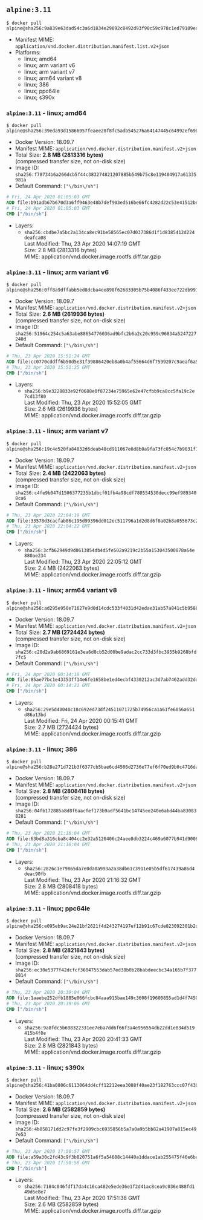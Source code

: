 ## `alpine:3.11`

```console
$ docker pull alpine@sha256:9a839e63dad54c3a6d1834e29692c8492d93f90c59c978c1ed79109ea4fb9a54
```

-	Manifest MIME: `application/vnd.docker.distribution.manifest.list.v2+json`
-	Platforms:
	-	linux; amd64
	-	linux; arm variant v6
	-	linux; arm variant v7
	-	linux; arm64 variant v8
	-	linux; 386
	-	linux; ppc64le
	-	linux; s390x

### `alpine:3.11` - linux; amd64

```console
$ docker pull alpine@sha256:39eda93d15866957feaee28f8fc5adb545276a64147445c64992ef69804dbf01
```

-	Docker Version: 18.09.7
-	Manifest MIME: `application/vnd.docker.distribution.manifest.v2+json`
-	Total Size: **2.8 MB (2813316 bytes)**  
	(compressed transfer size, not on-disk size)
-	Image ID: `sha256:f70734b6a266dcb5f44c383274821207885b549b75c8e119404917a61335981a`
-	Default Command: `["\/bin\/sh"]`

```dockerfile
# Fri, 24 Apr 2020 01:05:03 GMT
ADD file:b91adb67b670d3a6ff9463e48b7def903ed516be66fc4282d22c53e41512be49 in / 
# Fri, 24 Apr 2020 01:05:03 GMT
CMD ["/bin/sh"]
```

-	Layers:
	-	`sha256:cbdbe7a5bc2a134ca8ec91be58565ec07d037386d1f1d8385412d224deafca08`  
		Last Modified: Thu, 23 Apr 2020 14:07:19 GMT  
		Size: 2.8 MB (2813316 bytes)  
		MIME: application/vnd.docker.image.rootfs.diff.tar.gzip

### `alpine:3.11` - linux; arm variant v6

```console
$ docker pull alpine@sha256:0ff8a9dffabb5ed8dcba4ee898f62683305b75b4086f433ee722db99138f4f53
```

-	Docker Version: 18.09.7
-	Manifest MIME: `application/vnd.docker.distribution.manifest.v2+json`
-	Total Size: **2.6 MB (2619936 bytes)**  
	(compressed transfer size, not on-disk size)
-	Image ID: `sha256:51964c254c5a63abe88654776036ad9bfc2b6a2c20c959c96834a5247227240d`
-	Default Command: `["\/bin\/sh"]`

```dockerfile
# Thu, 23 Apr 2020 15:51:24 GMT
ADD file:cc0770cddff6b50d5e31f39886420eb8a0b4af55664d6f7599207c9aeaf6a501 in / 
# Thu, 23 Apr 2020 15:51:25 GMT
CMD ["/bin/sh"]
```

-	Layers:
	-	`sha256:b9e3228833e92f0688e0f87234e75965e62e47cfbb9ca8cc5fa19c2e7cd13f80`  
		Last Modified: Thu, 23 Apr 2020 15:52:05 GMT  
		Size: 2.6 MB (2619936 bytes)  
		MIME: application/vnd.docker.image.rootfs.diff.tar.gzip

### `alpine:3.11` - linux; arm variant v7

```console
$ docker pull alpine@sha256:19c4e520fa84832d6deab48cd911067e6d8b0a9fa73fc054c7b9031f1d89e4cf
```

-	Docker Version: 18.09.7
-	Manifest MIME: `application/vnd.docker.distribution.manifest.v2+json`
-	Total Size: **2.4 MB (2422063 bytes)**  
	(compressed transfer size, not on-disk size)
-	Image ID: `sha256:c4fe9b047d1506377235b1dbcf01fb4a98cdf780554530decc99ef9893408ca6`
-	Default Command: `["\/bin\/sh"]`

```dockerfile
# Thu, 23 Apr 2020 22:04:19 GMT
ADD file:33578d3cacfab86c195d99396dd012ec511796a1d2d8d6f0a02b8a055673c294 in / 
# Thu, 23 Apr 2020 22:04:22 GMT
CMD ["/bin/sh"]
```

-	Layers:
	-	`sha256:3cfb62949d9d8613854db4d5fe502a9219c2b55a153043500078a64e880ae234`  
		Last Modified: Thu, 23 Apr 2020 22:05:12 GMT  
		Size: 2.4 MB (2422063 bytes)  
		MIME: application/vnd.docker.image.rootfs.diff.tar.gzip

### `alpine:3.11` - linux; arm64 variant v8

```console
$ docker pull alpine@sha256:ad295e950e71627e9d0d14cdc533f4031d42edae31ab57a841c5b9588eacc280
```

-	Docker Version: 18.09.7
-	Manifest MIME: `application/vnd.docker.distribution.manifest.v2+json`
-	Total Size: **2.7 MB (2724424 bytes)**  
	(compressed transfer size, not on-disk size)
-	Image ID: `sha256:c20d2a9ab6869161e3ea6d8cb52d00be9adac2cc733d3fbc3955b9268bfd7fc5`
-	Default Command: `["\/bin\/sh"]`

```dockerfile
# Fri, 24 Apr 2020 00:14:18 GMT
ADD file:85ae77bc1e43353ff14e6fe1658be1ed4ecbf4330212ac3d7ab7462add32dd39 in / 
# Fri, 24 Apr 2020 00:14:21 GMT
CMD ["/bin/sh"]
```

-	Layers:
	-	`sha256:29e5d40040c18c692ed73df24511071725b74956ca1a61fe6056a651d86a13bd`  
		Last Modified: Fri, 24 Apr 2020 00:15:41 GMT  
		Size: 2.7 MB (2724424 bytes)  
		MIME: application/vnd.docker.image.rootfs.diff.tar.gzip

### `alpine:3.11` - linux; 386

```console
$ docker pull alpine@sha256:b28e271d721b3f6377cb5bae6cd4506d2736e77ef6f70ed9b0c4716da8bdf17c
```

-	Docker Version: 18.09.7
-	Manifest MIME: `application/vnd.docker.distribution.manifest.v2+json`
-	Total Size: **2.8 MB (2808418 bytes)**  
	(compressed transfer size, not on-disk size)
-	Image ID: `sha256:04fb172885a8d8f6aacfef173b9adf5641bc14745ee240e6abd44ba830838281`
-	Default Command: `["\/bin\/sh"]`

```dockerfile
# Thu, 23 Apr 2020 21:16:04 GMT
ADD file:63bd8a316cba8c404cc2e32a5120406c24aee8db3224c469a6077b941d900863 in / 
# Thu, 23 Apr 2020 21:16:04 GMT
CMD ["/bin/sh"]
```

-	Layers:
	-	`sha256:2826c1e79865da7e0da0a993a2a38db61c3911e05b5df617439a86d4deac90fb`  
		Last Modified: Thu, 23 Apr 2020 21:16:32 GMT  
		Size: 2.8 MB (2808418 bytes)  
		MIME: application/vnd.docker.image.rootfs.diff.tar.gzip

### `alpine:3.11` - linux; ppc64le

```console
$ docker pull alpine@sha256:e095eb9ac24e21bf2621f4d243274197ef12b91c67cde023092301b2db1e073c
```

-	Docker Version: 18.09.7
-	Manifest MIME: `application/vnd.docker.distribution.manifest.v2+json`
-	Total Size: **2.8 MB (2821843 bytes)**  
	(compressed transfer size, not on-disk size)
-	Image ID: `sha256:ec30e5377f42dcfcf36047553dab57ed38b0b28babdeecbc34a165b7f3778814`
-	Default Command: `["\/bin\/sh"]`

```dockerfile
# Thu, 23 Apr 2020 20:39:04 GMT
ADD file:1aaebe252dfb1885e066fcbc84aaa915bae149c3608f19600855ad1d4f7450c1 in / 
# Thu, 23 Apr 2020 20:39:06 GMT
CMD ["/bin/sh"]
```

-	Layers:
	-	`sha256:9a8fdc5b698322331ee7eba7dd6f66f3a4e956554db22dd1e834d519415b4f8e`  
		Last Modified: Thu, 23 Apr 2020 20:41:33 GMT  
		Size: 2.8 MB (2821843 bytes)  
		MIME: application/vnd.docker.image.rootfs.diff.tar.gzip

### `alpine:3.11` - linux; s390x

```console
$ docker pull alpine@sha256:41ba0806c6113064dd4cff12212eea3088f40ae23f182763ccc07f430b3a52f8
```

-	Docker Version: 18.09.7
-	Manifest MIME: `application/vnd.docker.distribution.manifest.v2+json`
-	Total Size: **2.6 MB (2582859 bytes)**  
	(compressed transfer size, not on-disk size)
-	Image ID: `sha256:4b858171dd2c97fe3f2909cbc6935856b5a7a0a9b5bb82a41907a815ec497e53`
-	Default Command: `["\/bin\/sh"]`

```dockerfile
# Thu, 23 Apr 2020 17:50:57 GMT
ADD file:a59a30c2fd43c9f3b820751a6f5a54688c14440a1ddace1ab255475f46e6ba2d in / 
# Thu, 23 Apr 2020 17:50:58 GMT
CMD ["/bin/sh"]
```

-	Layers:
	-	`sha256:7184c046fdf17da4c16ca482e5ede36e1f2d41ac8cea9c036e488fd149d6e8e7`  
		Last Modified: Thu, 23 Apr 2020 17:51:38 GMT  
		Size: 2.6 MB (2582859 bytes)  
		MIME: application/vnd.docker.image.rootfs.diff.tar.gzip
